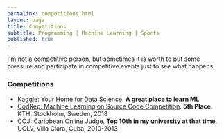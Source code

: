 ```yaml
---
permalink: competitions.html
layout: page
title: Competitions
subtitle: Programming | Machine Learning | Sports  
published: true
---
```


I'm not a competitive person, but sometimes it is worth to put some pressure and participate in competitive events just to see what happens.

### Competitions

- [Kaggle: Your Home for Data Science](https://www.kaggle.com/cesarsoto). **A great place to learn ML**
- [CodRep: Machine Learning on Source Code Competition](https://github.com/KTH/CodRep-competition). **5th Place**. KTH, Stockholm, Sweden, 2018
- [COJ: Caribbean Online Judge](http://coj.uci.cu/user/useraccount.xhtml?username=CeSaR_uclv). **Top 10th in my university at that time**. UCLV, Villa Clara, Cuba, 2010-2013
